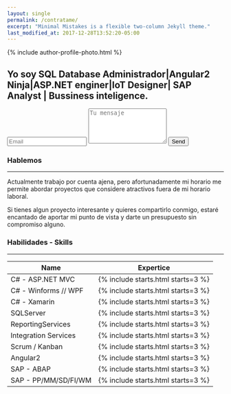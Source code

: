 ```yaml
---
layout: single
permalink: /contratame/
excerpt: "Minimal Mistakes is a flexible two-column Jekyll theme."
last_modified_at: 2017-12-28T13:52:20-05:00
---
```


 {% include author-profile-photo.html %}<h2>Yo soy <span id="span1">SQL Database Administrador|Angular2 Ninja|ASP.NET enginer|IoT Designer| SAP Analyst | Bussiness inteligence</span>.</h2>

 
<form action="https://formspree.io/gabrieltame@yahoo.es"  method="POST">
      <input type="email" name="email" placeholder="Email">
      <input type="hidden" name="_next" value="http://localhost:4000/" />
      <input type="hidden" name="_subject" value="New submission!" />
      <input type="hidden" name="_format" value="plain" />
      <textarea name="message" rows="5" placeholder="Tu mensaje"></textarea>
    <input type="submit" value="Send" class="btn btn--success btn--small">
</form>

###  Hablemos
---
Actualmente trabajo por cuenta ajena, pero afortunadamente mi horario me permite abordar proyectos que considere atractivos fuera de mi horario laboral. 

Si tienes algun proyecto interesante y quieres compartirlo conmigo, estaré encantado de aportar mi punto de vista y darte un presupuesto sin compromiso alguno.

### Habilidades - Skills
---

| Name                                        | Expertice                                          |
| ------------------------------------------- | ----------------------------------------------------- |
| C# - ASP.NET MVC | {% include starts.html starts=3 %} |
| C# - Winforms // WPF | {% include starts.html starts=3 %} |
| C# - Xamarin | {% include starts.html starts=3 %}  |
| SQLServer | {% include starts.html starts=3 %}  |
| ReportingServices | {% include starts.html starts=3 %}  |
| Integration Services | {% include starts.html starts=3 %}  |
| Scrum / Kanban | {% include starts.html starts=3 %}  |
| Angular2 | {% include starts.html starts=3 %}  |
| SAP - ABAP | {% include starts.html starts=3 %}  |
| SAP - PP/MM/SD/FI/WM | {% include starts.html starts=3 %}  |
